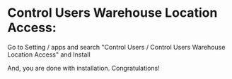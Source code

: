 Control Users Warehouse Location Access:
=========================================================

Go to Setting / apps and search "Control Users / Control Users Warehouse Location Access" and Install

And, you are done with installation. Congratulations!
